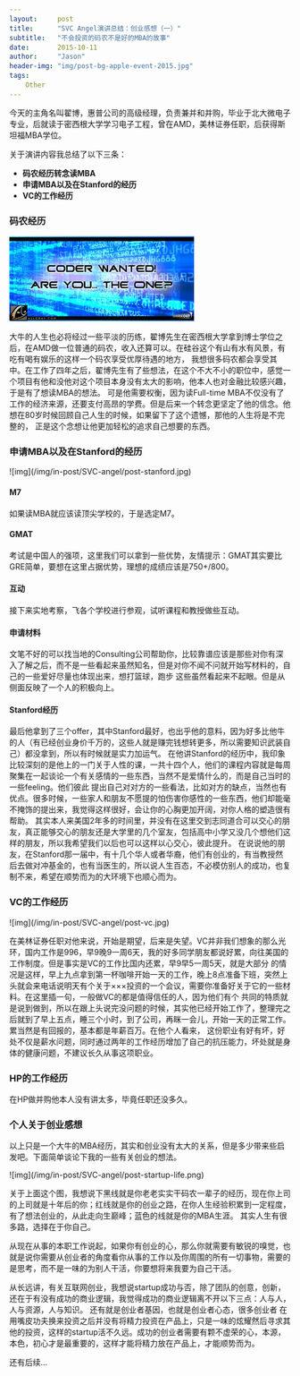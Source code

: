 ```yaml
---
layout:     post
title:      "SVC Angel演讲总结：创业感想（一）"
subtitle:   "不会投资的码农不是好的MBA的故事"
date:       2015-10-11
author:     "Jason"
header-img: "img/post-bg-apple-event-2015.jpg"
tags:
    Other
---
```


<p>今天的主角名叫翟博，惠普公司的高级经理，负责兼并和并购，毕业于北大微电子专业，后就读于密西根大学学习电子工程，曾在AMD，美林证券任职，后获得斯坦福MBA学位。</p>

关于演讲内容我总结了以下三条：

* **码农经历转念读MBA**
* **申请MBA以及在Stanford的经历**
* **VC的工作经历**

<h3>码农经历</h3>

![img](/img/in-post/SVC-angel/post-coder.jpg)

<p>大牛的人生也必将经过一些平淡的历练，翟博先生在密西根大学拿到博士学位之后，在AMD做一位普通的码农，收入还算可以。在硅谷这个有山有水有风景，有吃有喝有娱乐的这样一个码农享受优厚待遇的地方，
我想很多码农都会享受其中。在工作了四年之后，翟博先生有了些想法，在这个不大不小的职位中，感觉一个项目有他和没他对这个项目本身没有太大的影响，他本人也对金融比较感兴趣，于是有了想读MBA的想法。
可是他需要权衡，因为读Full-time MBA不仅没有了工作的经济来源，还要支付高昂的学费。但是后来一个转念更坚定了他的信念。他想在80岁时候回顾自己人生的时候，如果留下了这个遗憾，那他的人生将是不完整的，
正是这个念想让他更加轻松的追求自己想要的东西。</p>


<h3>申请MBA以及在Stanford的经历</h3>
![img](/img/in-post/SVC-angel/post-stanford.jpg)
<h4>M7</h4>
<p>如果读MBA就应该读顶尖学校的，于是选定M7。</p>
<h4>GMAT</h4>
<p>考试是中国人的强项，这里我们可以拿到一些优势，友情提示：GMAT其实要比GRE简单，要想在这里占据优势，理想的成绩应该是750+/800。</p>
<h4>互动</h4>
<p>接下来实地考察，飞各个学校进行参观，试听课程和教授做些互动。</p>
<h4>申请材料</h4>
<p>文笔不好的可以找当地的Consulting公司帮助你，比较靠谱应该是那些对你有深入了解之后，而不是一些看起来虽然知名，但是对你不闻不问就开始写材料的，自己的一些爱好尽量也体现出来，想打篮球，跑步
这些虽然看起来不起眼。但是从侧面反映了一个人的积极向上。</p>
<h4>Stanford经历</h4>
<p>最后他拿到了三个offer，其中Stanford最好，也出乎他的意料，因为好多比他牛的人（有已经创业身价千万的，这些人就是赚完钱想转更多，所以需要知识武装自己）都没拿到，所以有时候就是实力加运气。
在他讲Stanford的经历中，我印象比较深刻的是他上的一门关于人性的课，一共十四个人，他们的课程内容就是每周聚集在一起谈论一个有关感情的一些东西，当然不是爱情什么的，而是自己当时的一些feeling。他们彼此
提出自己对对方的一些看法，比如对方的缺点，当然也有优点。很多时候，一些家人和朋友不愿提的怕伤害你感性的一些东西，他们却能毫不掩饰的提出来，我觉得这样很好，会让你的心胸更加开阔，对你人格的塑造很有帮助。
其实本人来美国2年多的时间里，并没有在这里交到志同道合可以交心的朋友，真正能够交心的朋友还是大学里的几个室友，包括高中小学又没几个想他们这样的朋友，所以我希望我们以后也可以这样以心交心，彼此提升。
在说说他的朋友，在Stanford那一届中，有十几个华人或者华裔，他们有创业的，有当教授然后去做对冲基金的，也有当医生的，所以说人生百态，不必模仿别人的成功，也复制不来，希望在顺势而为的大环境下也顺心而为。</p>

<h3>VC的工作经历</h3>
![img](/img/in-post/SVC-angel/post-vc.jpg)

<p>在美林证券任职对他来说，开始是期望，后来是失望。VC并非我们想象的那么光环，国内工作是996，早9晚9一周6天，我的好多同学朋友都说好累，向往美国的工作制度。但是事实是VC的工作比国内还累，早9早5一周5天，就是大部分
的情况是这样，早上九点拿到第一杯咖啡开始一天的工作，晚上8点准备下班，突然上头就会来电话说明天有个关于×××投资的一个会议，需要你准备好关于它的一些材料。在这里插一句，一般做VC的都是值得信任的人，因为他们有个
共同的特质就是说到做到，所以在跟上头说完没问题的时候，其实他已经开始工作了，整理完之后就到了早上五点，睡三个小时，到了公司，再眯一会儿，开始一天的正常工作。累当然是有回报的，基本都是年薪百万。在他个人看来，
这份职业有好有坏，好处不仅是薪水问题，同时通过两年的工作经历增加了自己的抗压能力，坏处就是身体的健康问题，不建议长久从事这项职业。</p>

<h3>HP的工作经历</h3>
在HP做并购他本人没有讲太多，毕竟任职还没多久。


<h3>个人关于创业感想</h3>
<p>以上只是一个大牛的MBA经历，其实和创业没有太大的关系，但是多少带来些启发吧。下面简单谈论下我的一些有关创业的想法。</p>
![img](/img/in-post/SVC-angel/post-startup-life.png)
<p>关于上面这个图，我想说下黑线就是你老老实实干码农一辈子的经历，现在你上司的上司就是十年后的你；红线就是你的创业之路，在你人生经验积累到一定程度，有了想法创业的，从此走向生巅峰；蓝色的线就是你的MBA生涯。
其实人生有很多路，选择在于你自己。</p>

<p>从现在从事的本职工作说起，如果你有创业的心，那么你就需要有敏锐的嗅觉，也就是说你需要从创业者的角度看你从事的工作以及你周围的所有一切事物，需要的是思考，而不是一味的为别人干活，你要想将来我要为自己干活。</p>

<p>从长远讲，有关互联网创业，我想说startup成功与否，除了团队的创意，创新，还在于有没有成功的商业逻辑，我觉得成功的商业逻辑离不开以下三点：人与人，人与资源，人与知识。 还有就是创业者基因，也就是创业者心态，很多创业者
在用嘴皮功夫换来投资之后并没有将精力投资在产品上，只是一味的炫耀然后寻求其他的投资，这样的startup活不久远。成功的创业者需要有颗不虚荣的心，本源，本色，初心才是最重要的，这样才能将精力放在产品上，才能顺势而为。</p>

还有后续...













































